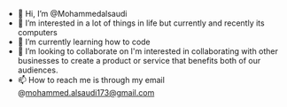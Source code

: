 - 👋 Hi, I’m @Mohammedalsaudi
- 👀 I’m interested in a lot of things in life but currently and recently its computers
- 🌱 I’m currently learning how to code
- 💞️ I’m looking to collaborate on I'm interested in collaborating with other businesses to create a product or service that benefits both of our audiences.
- 📫 How to reach me is through my email @mohammed.alsaudi173@gmail.com

<!---
Mohammedalsaudi/Mohammedalsaudi is a ✨ special ✨ repository because its `README.md` (this file) appears on your GitHub profile.
You can click the Preview link to take a look at your changes.
--->
